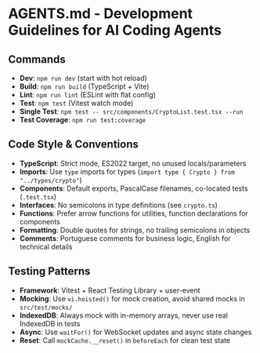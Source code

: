 # AGENTS.md - Development Guidelines for AI Coding Agents

## Commands
- **Dev**: `npm run dev` (start with hot reload)
- **Build**: `npm run build` (TypeScript + Vite)
- **Lint**: `npm run lint` (ESLint with flat config)
- **Test**: `npm test` (Vitest watch mode)
- **Single Test**: `npm test -- src/components/CryptoList.test.tsx --run`
- **Test Coverage**: `npm run test:coverage`

## Code Style & Conventions
- **TypeScript**: Strict mode, ES2022 target, no unused locals/parameters
- **Imports**: Use `type` imports for types (`import type { Crypto } from "../types/crypto"`)
- **Components**: Default exports, PascalCase filenames, co-located tests (`.test.tsx`)
- **Interfaces**: No semicolons in type definitions (see `crypto.ts`)
- **Functions**: Prefer arrow functions for utilities, function declarations for components
- **Formatting**: Double quotes for strings, no trailing semicolons in objects
- **Comments**: Portuguese comments for business logic, English for technical details

## Testing Patterns
- **Framework**: Vitest + React Testing Library + user-event
- **Mocking**: Use `vi.hoisted()` for mock creation, avoid shared mocks in `src/test/mocks/`
- **IndexedDB**: Always mock with in-memory arrays, never use real IndexedDB in tests
- **Async**: Use `waitFor()` for WebSocket updates and async state changes
- **Reset**: Call `mockCache.__reset()` in `beforeEach` for clean test state